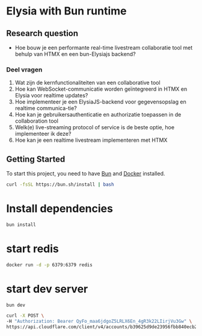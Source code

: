 # Elysia with Bun runtime

## Research question

- Hoe bouw je een performante real-time livestream collaboratie
  tool met behulp van HTMX en een bun-Elysiajs backend?

### Deel vragen

1. Wat zijn de kernfunctionaliteiten van een collaborative tool
2. Hoe kan WebSocket-communicatie worden geïntegreerd in HTMX en Elysia voor realtime updates?
3. Hoe implementeer je een ElysiaJS-backend voor gegevensopslag en realtime communica-tie?
4. Hoe kan je gebruikersauthenticatie en authorizatie toepassen in de collaboration tool
5. Welk(e) live-streaming protocol of service is de beste optie, hoe implementeer ik deze?
6. Hoe kan je een realtime livestream implementeren met HTMX

## Getting Started

To start this project, you need to have [Bun](https://bun.sh/) and [Docker](https://docker.com) installed.

```bash
curl -fsSL https://bun.sh/install | bash
```

# Install dependencies

```bash
bun install
```

# start redis

```bash
docker run -d -p 6379:6379 redis
```

# start dev server

```bash
bun dev
```


```bash
curl -X POST \
-H "Authorization: Bearer QyFo_maa6jdgoZ5LRLX6En_4gR3k22LIirjVu3Gw" \
https://api.cloudflare.com/client/v4/accounts/b39625d9de23956fbb840ecb2c111dd9/stream/live_inputs

```
